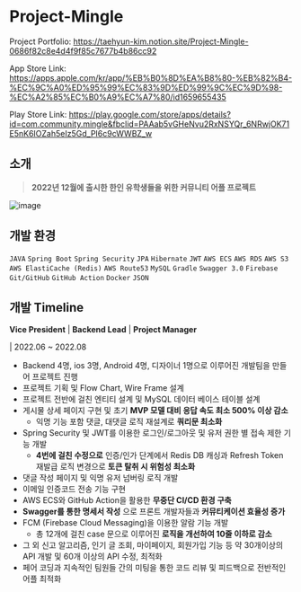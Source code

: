 # Project-Mingle

Project Portfolio: 
https://taehyun-kim.notion.site/Project-Mingle-0686f82c8e4d4f9f85c7677b4b86cc92

App Store Link: 
https://apps.apple.com/kr/app/%EB%B0%8D%EA%B8%80-%EB%82%B4-%EC%9C%A0%ED%95%99%EC%83%9D%ED%99%9C%EC%9D%98-%EC%A2%85%EC%B0%A9%EC%A7%80/id1659655435

Play Store Link: 
https://play.google.com/store/apps/details?id=com.community.mingle&fbclid=PAAab5vGHeNvu2RxNSYQr_6NRwjOK71E5nK6IOZah5eIz5Gd_PI6c9cWWBZ_w

## 소개

> **2022년 12월에 출시한 한인 유학생들을 위한 커뮤니티 어플 프로젝트**
> 

![image](https://user-images.githubusercontent.com/93398875/219706462-708024d1-85e7-4afb-93e7-72cb62ef5094.png)


## 개발 환경

`JAVA` `Spring Boot` `Spring Security` `JPA` `Hibernate` `JWT` `AWS ECS` `AWS RDS` `AWS S3` 
`AWS ElastiCache (Redis)` `AWS Route53` `MySQL` `Gradle` `Swagger 3.0` `Firebase` `Git/GitHub` `GitHub Action` `Docker` `JSON`

## 개발 Timeline

**Vice President** | **Backend Lead** | **Project Manager**

| 2022.06 ~ 2022.08

- Backend 4명, ios 3명, Android 4명, 디자이너 1명으로 이루어진 개발팀을 만들어 프로젝트 진행
- 프로젝트 기획 및 Flow Chart, Wire Frame 설계
- 프로젝트 전반에 걸친 엔티티 설계 및 MySQL 데이터 베이스 테이블 설계
- 게시물 상세 페이지 구현 및 초기 **MVP 모델 대비 응답 속도 최소 500% 이상 감소**
    - 익명 기능 포함 댓글, 대댓글 로직 재설계로 **쿼리문 최소화**
- Spring Security 및 JWT를 이용한 로그인/로그아웃 및 유저 권한 별 접속 제한 기능 개발
    - **4번에 걸친 수정으로** 인증/인가 단계에서 Redis DB 캐싱과 Refresh Token 재발급 로직 변경으로 **토큰 탈취 시 위험성 최소화**
- 댓글 작성 페이지 및 익명 유저 넘버링 로직 개발
- 이메일 인증코드 전송 기능 구현
- AWS ECS와 GitHub Action을 활용한 **무중단 CI/CD 환경 구축**
- **Swagger를 통한 명세서 작성** 으로 프론트 개발자들과 **커뮤티케이션 효율성 증가**
- FCM (Firebase Cloud Messaging)을 이용한 알람 기능 개발
    - 총 12개에 걸친 case 문으로 이루어진 **로직을 개선하여 10줄 이하로 감소**
- 그 외 신고 알고리즘, 인기 글 조회, 마이페이지, 회원가입 기능 등 약 30개이상의 API 개발 및 60개 이상의 API 수정, 최적화
- 페어 코딩과 지속적인 팀원들 간의 미팅을 통한 코드 리뷰 및 피드백으로 전반적인 어플 최적화
